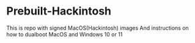 # Prebuilt-Hackintosh
This is repo with signed MacOS(Hackintosh) images
And instructions on how to dualboot MacOS and Windows 10 or 11

